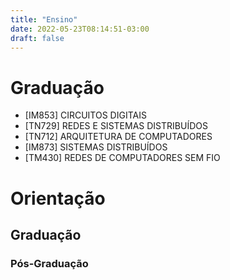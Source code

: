 ```yaml
---
title: "Ensino"
date: 2022-05-23T08:14:51-03:00
draft: false
---
```


# Graduação

- [IM853] CIRCUITOS DIGITAIS
- [TN729] REDES E SISTEMAS DISTRIBUÍDOS
- [TN712] ARQUITETURA DE COMPUTADORES
- [IM873] SISTEMAS DISTRIBUÍDOS
- [TM430] REDES DE COMPUTADORES SEM FIO

# Orientação

## Graduação

### Pós-Graduação
